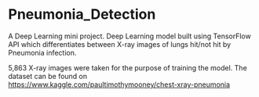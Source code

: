 # Pneumonia_Detection
A Deep Learning mini project. Deep Learning model built using TensorFlow API which differentiates between X-ray images of lungs hit/not hit by Pneumonia infection.

5,863 X-ray images were taken for the purpose of training the model.
The dataset can be found on https://www.kaggle.com/paultimothymooney/chest-xray-pneumonia


